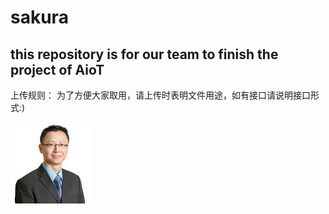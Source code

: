 # sakura
## this repository is for our team to finish the project of AioT
上传规则：
为了方便大家取用，请上传时表明文件用途，如有接口请说明接口形式:)







![Tan](https://github.com/AioT-Tansome/sakura/blob/main/images.jpg)
